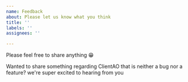 ```yaml
---
name: Feedback
about: Please let us know what you think
title: ''
labels: ''
assignees: ''

---
```


Please feel free to share anything 😁

Wanted to share something regarding ClientAO that is neither a bug nor a feature? we're super excited to hearing from you
